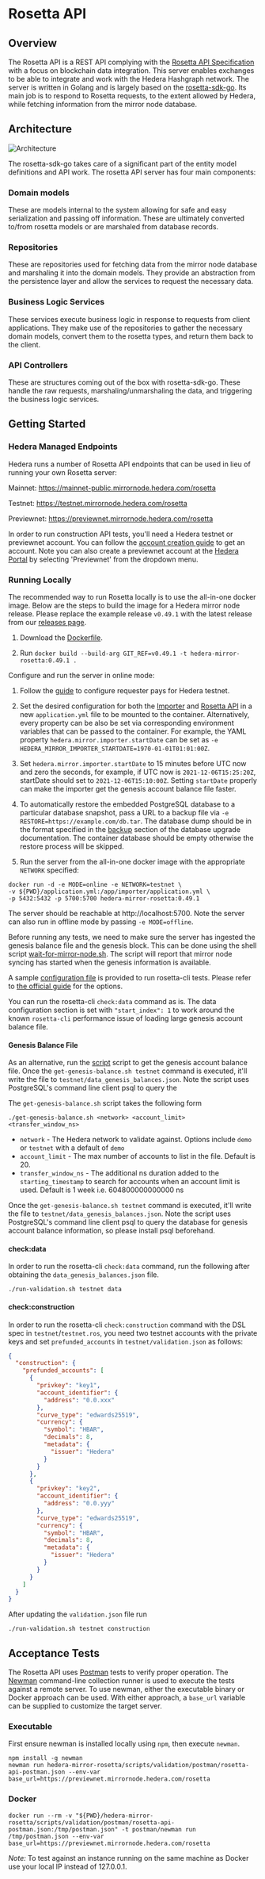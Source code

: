 # Rosetta API

## Overview

The Rosetta API is a REST API complying with
the [Rosetta API Specification](https://www.rosetta-api.org/docs/welcome.html) with a focus on blockchain data
integration. This server enables exchanges to be able to integrate and work with the Hedera Hashgraph network. The
server is written in Golang and is largely based on the [rosetta-sdk-go](https://github.com/coinbase/rosetta-sdk-go).
Its main job is to respond to Rosetta requests, to the extent allowed by Hedera, while fetching information from the
mirror node database.

## Architecture

![Architecture](rosetta-architecture.png)

The rosetta-sdk-go takes care of a significant part of the entity model definitions and API work. The rosetta API server
has four main components:

### Domain models

These are models internal to the system allowing for safe and easy serialization and passing off information. These are
ultimately converted to/from rosetta models or are marshaled from database records.

### Repositories

These are repositories used for fetching data from the mirror node database and marshaling it into the domain models.
They provide an abstraction from the persistence layer and allow the services to request the necessary data.

### Business Logic Services

These services execute business logic in response to requests from client applications. They make use of the
repositories to gather the necessary domain models, convert them to the rosetta types, and return them back to the
client.

### API Controllers

These are structures coming out of the box with rosetta-sdk-go. These handle the raw requests, marshaling/unmarshaling
the data, and triggering the business logic services.

## Getting Started

### Hedera Managed Endpoints

Hedera runs a number of Rosetta API endpoints that can be used in lieu of running your own Rosetta server:

Mainnet: https://mainnet-public.mirrornode.hedera.com/rosetta

Testnet: https://testnet.mirrornode.hedera.com/rosetta

Previewnet: https://previewnet.mirrornode.hedera.com/rosetta

In order to run construction API tests, you'll need a Hedera testnet or previewnet account. You can follow the
[account creation guide](https://help.hedera.com/hc/en-us/articles/360000664678-How-do-I-create-an-account-on-the-Hedera-testnet-)
to get an account. Note you can also create a previewnet account at the [Hedera Portal](https://portal.hedera.com) by
selecting 'Previewnet' from the dropdown menu.

### Running Locally

The recommended way to run Rosetta locally is to use the all-in-one docker image. Below are the steps to build the image
for a Hedera mirror node release. Please replace the example release `v0.49.1` with the latest release from
our [releases page](https://github.com/hashgraph/hedera-mirror-node/releases).

1. Download the [Dockerfile](/hedera-mirror-rosetta/build/Dockerfile).

2. Run `docker build --build-arg GIT_REF=v0.49.1 -t hedera-mirror-rosetta:0.49.1 .`

Configure and run the server in online mode:

1. Follow the [guide](https://docs.hedera.com/guides/mirrornet/run-your-own-beta-mirror-node) to configure requester
   pays for Hedera testnet.

2. Set the desired configuration for both the [Importer](/docs/configuration.md#importer)
   and [Rosetta API](/docs/configuration.md#rosetta-api) in a new `application.yml` file to be mounted to the container.
   Alternatively, every property can be also be set via corresponding environment variables that can be passed to the
   container. For example, the YAML property `hedera.mirror.importer.startDate` can be set
   as `-e HEDERA_MIRROR_IMPORTER_STARTDATE=1970-01-01T01:01:00Z`.

3. Set `hedera.mirror.importer.startDate` to 15 minutes before UTC now and zero the seconds, for example, if UTC now is
   `2021-12-06T15:25:20Z`, startDate should set to `2021-12-06T15:10:00Z`. Setting `startDate` properly can make the
   importer get the genesis account balance file faster.

4. To automatically restore the embedded PostgreSQL database to a particular database snapshot, pass a URL to a backup
   file via `-e RESTORE=https://example.com/db.tar`. The database dump should be in the format specified in
   the [backup](/docs/database.md#backup) section of the database upgrade documentation. The container database should
   be empty otherwise the restore process will be skipped.

5. Run the server from the all-in-one docker image with the appropriate `NETWORK` specified:

```shell
docker run -d -e MODE=online -e NETWORK=testnet \
-v ${PWD}/application.yml:/app/importer/application.yml \
-p 5432:5432 -p 5700:5700 hedera-mirror-rosetta:0.49.1
```

The server should be reachable at http://localhost:5700. Note the server can also run in offline mode by
passing `-e MODE=offline`.

Before running any tests, we need to make sure the server has ingested the genesis balance file and the genesis block.
This can be done using the shell
script [wait-for-mirror-node.sh](/hedera-mirror-rosetta/scripts/wait-for-mirror-node.sh). The script will report that
mirror node syncing has started when the genesis information is available.

A sample [configuration file](/hedera-mirror-rosetta/scripts/validation/testnet/validation.json) is provided to run
rosetta-cli tests. Please refer to [the official guide](https://docs.cloud.coinbase.com/rosetta/docs/configuration-file)
for the options.

You can run the rosetta-cli `check:data` command as is. The data configuration section is set with `"start_index": 1`
to work around the known `rosetta-cli` performance issue of loading large genesis account balance file.

#### Genesis Balance File

As an alternative, run the [script](/hedera-mirror-rosetta/scripts/validation/get-genesis-balance.sh) script to get the
genesis account balance file. Once the `get-genesis-balance.sh testnet` command is executed, it'll write the file to
`testnet/data_genesis_balances.json`. Note the script uses PostgreSQL's command line client psql to query the

The `get-genesis-balance.sh` script takes the following form

`./get-genesis-balance.sh <network> <account_limit> <transfer_window_ns>`

- `network` - The Hedera network to validate against. Options include `demo` or `testnet` with a default of `demo`
- `account_limit` - The max number of accounts to list in the file. Default is 20.
- `transfer_window_ns` - The additional ns duration added to the `starting_timestamp` to search for accounts when an
  account limit is used. Default is 1 week i.e. 604800000000000 ns

Once the `get-genesis-balance.sh testnet` command is executed, it'll write the file
to `testnet/data_genesis_balances.json`. Note the script uses PostgreSQL's command line client psql to query the
database for genesis account balance information, so please install psql beforehand.

#### check:data

In order to run the rosetta-cli `check:data` command, run the following after obtaining the `data_genesis_balances.json`
file.

`./run-validation.sh testnet data`

#### check:construction

In order to run the rosetta-cli `check:construction` command with the DSL spec in `testnet`/`testnet.ros`, you need two
testnet accounts with the private keys and set `prefunded_accounts` in `testnet/validation.json` as follows:

```json
{
  "construction": {
    "prefunded_accounts": [
      {
        "privkey": "key1",
        "account_identifier": {
          "address": "0.0.xxx"
        },
        "curve_type": "edwards25519",
        "currency": {
          "symbol": "HBAR",
          "decimals": 8,
          "metadata": {
            "issuer": "Hedera"
          }
        }
      },
      {
        "privkey": "key2",
        "account_identifier": {
          "address": "0.0.yyy"
        },
        "curve_type": "edwards25519",
        "currency": {
          "symbol": "HBAR",
          "decimals": 8,
          "metadata": {
            "issuer": "Hedera"
          }
        }
      }
    ]
  }
}
```

After updating the `validation.json` file run

`./run-validation.sh testnet construction`

## Acceptance Tests

The Rosetta API uses [Postman](https://www.postman.com) tests to verify proper operation. The
[Newman](https://learning.postman.com/docs/running-collections/using-newman-cli/command-line-integration-with-newman)
command-line collection runner is used to execute the tests against a remote server. To use newman, either the
executable binary or Docker approach can be used. With either approach, a `base_url` variable can be supplied to
customize the target server.

### Executable

First ensure newman is installed locally using `npm`, then execute `newman`.

```shell
npm install -g newman
newman run hedera-mirror-rosetta/scripts/validation/postman/rosetta-api-postman.json --env-var base_url=https://previewnet.mirrornode.hedera.com/rosetta
```

### Docker

```shell
docker run --rm -v "${PWD}/hedera-mirror-rosetta/scripts/validation/postman/rosetta-api-postman.json:/tmp/postman.json" -t postman/newman run /tmp/postman.json --env-var base_url=https://previewnet.mirrornode.hedera.com/rosetta
```

_Note:_ To test against an instance running on the same machine as Docker use your local IP instead of 127.0.0.1.
